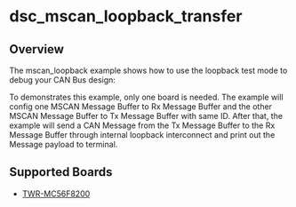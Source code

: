 # dsc_mscan_loopback_transfer

## Overview
The mscan_loopback example shows how to use the loopback test mode to debug your CAN Bus design:

To demonstrates this example, only one board is needed. The example will config one MSCAN Message
Buffer to Rx Message Buffer and the other MSCAN Message Buffer to Tx Message Buffer with same ID.
After that, the example will send a CAN Message from the Tx Message Buffer to the Rx Message Buffer
through internal loopback interconnect and print out the Message payload to terminal.

## Supported Boards
- [TWR-MC56F8200](../../../_boards/twrmc56f8200/driver_examples/mscan/loopback_transfer/example_board_readme.md)
